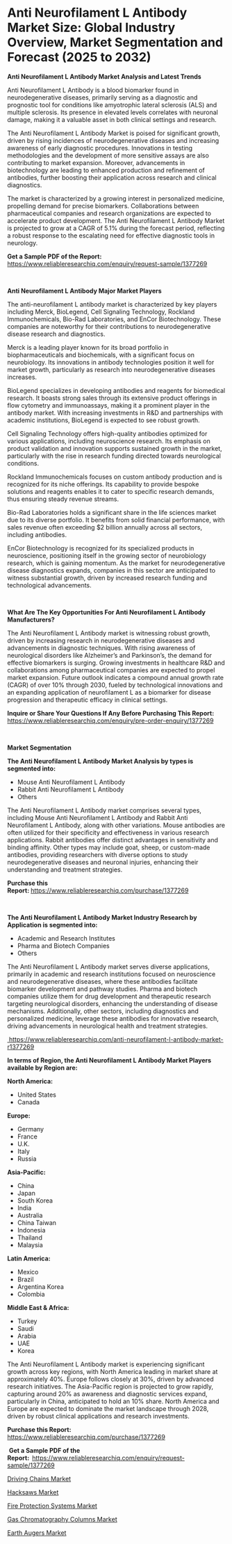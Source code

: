 <p><h1>Anti Neurofilament L Antibody Market Size: Global Industry Overview, Market Segmentation and Forecast (2025 to 2032)</h1></p><p><strong>Anti Neurofilament L Antibody Market Analysis and Latest Trends</strong></p>
<p><p>Anti Neurofilament L Antibody is a blood biomarker found in neurodegenerative diseases, primarily serving as a diagnostic and prognostic tool for conditions like amyotrophic lateral sclerosis (ALS) and multiple sclerosis. Its presence in elevated levels correlates with neuronal damage, making it a valuable asset in both clinical settings and research.</p><p>The Anti Neurofilament L Antibody Market is poised for significant growth, driven by rising incidences of neurodegenerative diseases and increasing awareness of early diagnostic procedures. Innovations in testing methodologies and the development of more sensitive assays are also contributing to market expansion. Moreover, advancements in biotechnology are leading to enhanced production and refinement of antibodies, further boosting their application across research and clinical diagnostics.</p><p>The market is characterized by a growing interest in personalized medicine, propelling demand for precise biomarkers. Collaborations between pharmaceutical companies and research organizations are expected to accelerate product development. The Anti Neurofilament L Antibody Market is projected to grow at a CAGR of 5.1% during the forecast period, reflecting a robust response to the escalating need for effective diagnostic tools in neurology.</p></p>
<p><strong>Get a Sample PDF of the Report:&nbsp;</strong> <a href="https://www.reliableresearchiq.com/enquiry/request-sample/1377269?utm_campaign=3139&utm_medium=2&utm_source=Github&utm_content=ia&utm_term=28032025&utm_id=anti-neurofilament-l-antibody">https://www.reliableresearchiq.com/enquiry/request-sample/1377269</a></p>
<p>&nbsp;</p>
<p><strong>Anti Neurofilament L Antibody Major Market Players</strong></p>
<p><p>The anti-neurofilament L antibody market is characterized by key players including Merck, BioLegend, Cell Signaling Technology, Rockland Immunochemicals, Bio-Rad Laboratories, and EnCor Biotechnology. These companies are noteworthy for their contributions to neurodegenerative disease research and diagnostics.</p><p>Merck is a leading player known for its broad portfolio in biopharmaceuticals and biochemicals, with a significant focus on neurobiology. Its innovations in antibody technologies position it well for market growth, particularly as research into neurodegenerative diseases increases.</p><p>BioLegend specializes in developing antibodies and reagents for biomedical research. It boasts strong sales through its extensive product offerings in flow cytometry and immunoassays, making it a prominent player in the antibody market. With increasing investments in R&D and partnerships with academic institutions, BioLegend is expected to see robust growth.</p><p>Cell Signaling Technology offers high-quality antibodies optimized for various applications, including neuroscience research. Its emphasis on product validation and innovation supports sustained growth in the market, particularly with the rise in research funding directed towards neurological conditions.</p><p>Rockland Immunochemicals focuses on custom antibody production and is recognized for its niche offerings. Its capability to provide bespoke solutions and reagents enables it to cater to specific research demands, thus ensuring steady revenue streams.</p><p>Bio-Rad Laboratories holds a significant share in the life sciences market due to its diverse portfolio. It benefits from solid financial performance, with sales revenue often exceeding $2 billion annually across all sectors, including antibodies.</p><p>EnCor Biotechnology is recognized for its specialized products in neuroscience, positioning itself in the growing sector of neurobiology research, which is gaining momentum. As the market for neurodegenerative disease diagnostics expands, companies in this sector are anticipated to witness substantial growth, driven by increased research funding and technological advancements.</p></p>
<p>&nbsp;</p>
<p><strong>What Are The Key Opportunities For Anti Neurofilament L Antibody Manufacturers?</strong></p>
<p><p>The Anti Neurofilament L Antibody market is witnessing robust growth, driven by increasing research in neurodegenerative diseases and advancements in diagnostic techniques. With rising awareness of neurological disorders like Alzheimer’s and Parkinson’s, the demand for effective biomarkers is surging. Growing investments in healthcare R&D and collaborations among pharmaceutical companies are expected to propel market expansion. Future outlook indicates a compound annual growth rate (CAGR) of over 10% through 2030, fueled by technological innovations and an expanding application of neurofilament L as a biomarker for disease progression and therapeutic efficacy in clinical settings.</p></p>
<p><strong>Inquire or Share Your Questions If Any Before Purchasing This Report:</strong> <a href="https://www.reliableresearchiq.com/enquiry/pre-order-enquiry/1377269?utm_campaign=3139&utm_medium=2&utm_source=Github&utm_content=ia&utm_term=28032025&utm_id=anti-neurofilament-l-antibody">https://www.reliableresearchiq.com/enquiry/pre-order-enquiry/1377269</a></p>
<p>&nbsp;</p>
<p><strong>Market Segmentation</strong></p>
<p><strong>The Anti Neurofilament L Antibody Market Analysis by types is segmented into:</strong></p>
<p><ul><li>Mouse Anti Neurofilament L Antibody</li><li>Rabbit Anti Neurofilament L Antibody</li><li>Others</li></ul></p>
<p><p>The Anti Neurofilament L Antibody market comprises several types, including Mouse Anti Neurofilament L Antibody and Rabbit Anti Neurofilament L Antibody, along with other variations. Mouse antibodies are often utilized for their specificity and effectiveness in various research applications. Rabbit antibodies offer distinct advantages in sensitivity and binding affinity. Other types may include goat, sheep, or custom-made antibodies, providing researchers with diverse options to study neurodegenerative diseases and neuronal injuries, enhancing their understanding and treatment strategies.</p></p>
<p><strong>Purchase this Report:&nbsp;</strong><a href="https://www.reliableresearchiq.com/purchase/1377269?utm_campaign=3139&utm_medium=2&utm_source=Github&utm_content=ia&utm_term=28032025&utm_id=anti-neurofilament-l-antibody">https://www.reliableresearchiq.com/purchase/1377269</a></p>
<p>&nbsp;</p>
<p><strong>The Anti Neurofilament L Antibody Market Industry Research by Application is segmented into:</strong></p>
<p><ul><li>Academic and Research Institutes</li><li>Pharma and Biotech Companies</li><li>Others</li></ul></p>
<p><p>The Anti Neurofilament L Antibody market serves diverse applications, primarily in academic and research institutions focused on neuroscience and neurodegenerative diseases, where these antibodies facilitate biomarker development and pathway studies. Pharma and biotech companies utilize them for drug development and therapeutic research targeting neurological disorders, enhancing the understanding of disease mechanisms. Additionally, other sectors, including diagnostics and personalized medicine, leverage these antibodies for innovative research, driving advancements in neurological health and treatment strategies.</p></p>
<p><a href="https://www.reliableresearchiq.com/anti-neurofilament-l-antibody-market-r1377269?utm_campaign=3139&utm_medium=2&utm_source=Github&utm_content=ia&utm_term=28032025&utm_id=anti-neurofilament-l-antibody">&nbsp;https://www.reliableresearchiq.com/anti-neurofilament-l-antibody-market-r1377269</a></p>
<p><strong>In terms of Region, the Anti Neurofilament L Antibody Market Players available by Region are:</strong></p>
<p>
    <p> <strong> North America: </strong>
        <ul>
            <li>United States</li>
            <li>Canada</li>
        </ul>
        </p> 
    <p> <strong> Europe: </strong>
        <ul>
            <li>Germany</li>
            <li>France</li>
            <li>U.K.</li>
            <li>Italy</li>
            <li>Russia</li>
        </ul>
        </p> 
    <p> <strong> Asia-Pacific: </strong>
        <ul>
            <li>China</li>
            <li>Japan</li>
            <li>South Korea</li>
            <li>India</li>
            <li>Australia</li>
            <li>China Taiwan</li>
            <li>Indonesia</li>
            <li>Thailand</li>
            <li>Malaysia</li>
        </ul>
        </p> 
    <p> <strong> Latin America: </strong>
        <ul>
            <li>Mexico</li>
            <li>Brazil</li>
            <li>Argentina Korea</li>
            <li>Colombia</li>
        </ul>
        </p> 
    <p> <strong> Middle East & Africa: </strong>
        <ul>
            <li>Turkey</li>
            <li>Saudi</li>
            <li>Arabia</li>
            <li>UAE</li>
            <li>Korea</li>
        </ul>
    </p>
    </p>
<p><p>The Anti Neurofilament L Antibody market is experiencing significant growth across key regions, with North America leading in market share at approximately 40%. Europe follows closely at 30%, driven by advanced research initiatives. The Asia-Pacific region is projected to grow rapidly, capturing around 20% as awareness and diagnostic services expand, particularly in China, anticipated to hold an 10% share. North America and Europe are expected to dominate the market landscape through 2028, driven by robust clinical applications and research investments.</p></p>
<p><strong>Purchase this Report: </strong><a href="https://www.reliableresearchiq.com/purchase/1377269?utm_campaign=3139&utm_medium=2&utm_source=Github&utm_content=ia&utm_term=28032025&utm_id=anti-neurofilament-l-antibody">https://www.reliableresearchiq.com/purchase/1377269</a></p>
<p>&nbsp;<strong>Get a Sample PDF of the Report:&nbsp;&nbsp;</strong><a href="https://www.reliableresearchiq.com/enquiry/request-sample/1377269?utm_campaign=3139&utm_medium=2&utm_source=Github&utm_content=ia&utm_term=28032025&utm_id=anti-neurofilament-l-antibody">https://www.reliableresearchiq.com/enquiry/request-sample/1377269</a></p>
<p><strong></strong></p>
<p><p><a href="https://www.linkedin.com/pulse/driving-chains-market-in-depth-report-size-share-strong-aagae?utm_campaign=3139&utm_medium=2&utm_source=Github&utm_content=ia&utm_term=28032025&utm_id=anti-neurofilament-l-antibody">Driving Chains Market</a></p><p><a href="https://www.linkedin.com/pulse/hacksaws-market-analysis-size-dynamics-expected-growth-xvpre?utm_campaign=3139&utm_medium=2&utm_source=Github&utm_content=ia&utm_term=28032025&utm_id=anti-neurofilament-l-antibody">Hacksaws Market</a></p><p><a href="https://www.linkedin.com/pulse/future-outlook-fire-protection-systems-market-size-estimated-sllhe?utm_campaign=3139&utm_medium=2&utm_source=Github&utm_content=ia&utm_term=28032025&utm_id=anti-neurofilament-l-antibody">Fire Protection Systems Market</a></p><p><a href="https://www.linkedin.com/pulse/global-gas-chromatography-columns-market-trends-applications-hbjpe?utm_campaign=3139&utm_medium=2&utm_source=Github&utm_content=ia&utm_term=28032025&utm_id=anti-neurofilament-l-antibody">Gas Chromatography Columns Market</a></p><p><a href="https://www.linkedin.com/pulse/analysis-current-state-future-growth-potential-earth-augers-7sdee?utm_campaign=3139&utm_medium=2&utm_source=Github&utm_content=ia&utm_term=28032025&utm_id=anti-neurofilament-l-antibody">Earth Augers Market</a></p></p>